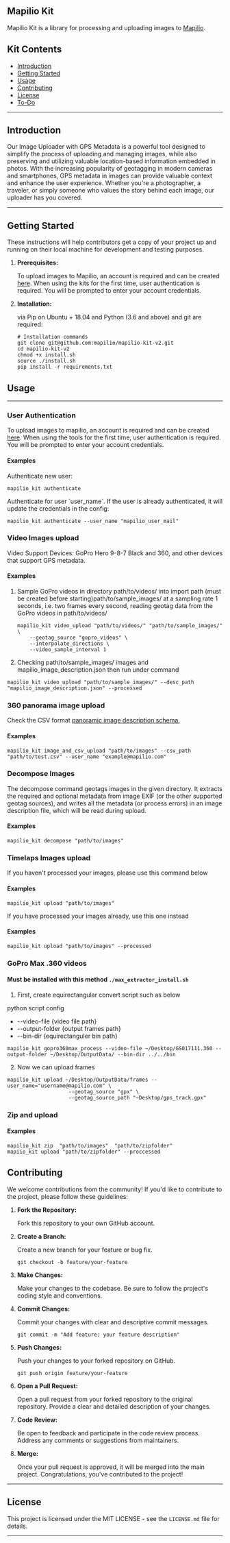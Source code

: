 ## Mapilio Kit

Mapilio Kit is a library for processing and uploading images to [Mapilio](https://www.mapilio.com/).
<!DOCTYPE html>


<h2>Kit Contents</h2>
<ul>
  <li><a href="#introduction">Introduction</a></li>
  <li><a href="#getting-started">Getting Started</a></li>
  <li><a href="#usage">Usage</a></li>
  <li><a href="#contributing">Contributing</a></li>
  <li><a href="#license">License</a></li>
  <li><a href="#to-do">To-Do</a></li>
</ul>

<hr>

<h2 id="introduction">Introduction</h2>

<p>Our Image Uploader with GPS Metadata is a powerful tool designed to simplify the process of uploading and managing images, while also preserving and utilizing valuable location-based information embedded in photos. With the increasing popularity of geotagging in modern cameras and smartphones, GPS metadata in images can provide valuable context and enhance the user experience. Whether you're a photographer, a traveler, or simply someone who values the story behind each image, our uploader has you covered.
<hr>

<h2 id="getting-started">Getting Started</h2>

<p>These instructions will help contributors get a copy of your project up and running on their local machine for development and testing purposes.</p>

<ol>
  <li><strong>Prerequisites:</strong>
    <p>To upload images to Mapilio, an account is required and can be created <a href="https://www.mapilio.com/signup" target="_blank">here</a>. When
    using the kits for the first time, user authentication is required. You will be prompted to enter your account
    credentials.</p>
  </li>
  <li><strong>Installation:</strong>
    <p>via Pip on Ubuntu + 18.04 and Python (3.6 and above) and git are required:</p>
    <pre><code># Installation commands
git clone git@github.com:mapilio/mapilio-kit-v2.git
cd mapilio-kit-v2
chmod +x install.sh
source ./install.sh
pip install -r requirements.txt 
</code></pre>
  </li>
</ol>


<h2 id="usage">Usage</h2>
<hr>

<h3>User Authentication</h3>

<p>To upload images to mapilio, an account is required and can be created <a href="https://www.mapilio.com/signup" target="_blank">here</a>. When using the tools for the first time, user authentication is required. You will be prompted to enter your account credentials.</p>
<h4>Examples</h4>
<p>Authenticate new user:</p>
<pre><code>mapilio_kit authenticate
</code></pre>
<p>Authenticate for user `user_name`. If the user is already authenticated, it will update the credentials in the config:</p>
<pre><code>mapilio_kit authenticate --user_name "mapilio_user_mail"
</code></pre>


<h3>Video Images upload</h3>
<p>
Video Support Devices: GoPro Hero 9-8-7 Black and 360, and other devices that support GPS metadata.
</p>

<h4>Examples</h4>

<ol>
<li>
Sample GoPro videos in directory path/to/videos/ into import path (must be created before starting)path/to/sample_images/ at a sampling rate 1 seconds, i.e. two frames every second, reading geotag data from the GoPro videos in path/to/videos/
</li>


<pre><code>mapilio_kit video_upload "path/to/videos/" "path/to/sample_images/" \
    --geotag_source "gopro_videos" \
    --interpolate_directions \
    --video_sample_interval 1
</code></pre>
<li> 
Checking path/to/sample_images/ images and mapilio_image_description.json then run under command
</ol>
<pre><code>mapilio_kit video_upload "path/to/sample_images/" --desc_path "mapilio_image_description.json" --processed</code></pre>

<h3>360 panorama image upload</h3>
<p>
Check the CSV format <a href="https://github.com/mapilio/mapilio-kit-v2/blob/main/schema/panoromic_image_description_shecma.csv">panoramic image description schema.</a>
</p>
<h4>Examples</h4>
<pre><code>mapilio_kit image_and_csv_upload "path/to/images" --csv_path "path/to/test.csv" --user_name "example@mapilio.com"
</code></pre>



<h3>Decompose Images</h3>
<p>
The decompose command geotags images in the given directory. It extracts the required and optional metadata from image EXIF (or the other supported geotag sources), and writes all the metadata (or process errors) in an image description file, which will be read during upload.</p>
<h4>Examples</h4>
<pre><code>mapilio_kit decompose "path/to/images" 
</code></pre>


<h3>Timelaps Images upload</h3>
<p>If you haven't processed your images, please use this command below</p>
<h4>Examples</h4>
<pre><code>mapilio_kit upload "path/to/images" 
</code></pre>

<p>If you have processed your images already, use this one instead</p>
<h4>Examples</h4>
<pre><code>mapilio_kit upload "path/to/images" --processed
</code></pre>


### **GoPro Max .360 videos**

#### Must be installed with this method `./max_extractor_install.sh` 

1. First, create equirectangular convert script such as below 

python script config
- --video-file {video file path}
- --output-folder {output frames path}
- --bin-dir {equirectanguler bin path}
  
```shell
mapilio_kit gopro360max_process --video-file ~/Desktop/GS017111.360 --output-folder ~/Desktop/OutputData/ --bin-dir ../../bin
```

2. Now we can upload frames

```shell
mapilio_kit upload ~/Desktop/OutputData/frames --user_name="username@mapilio.com" \
                    --geotag_source "gpx" \
                    --geotag_source_path "~Desktop/gps_track.gpx"

```

<h3>Zip and upload</h3>

<h4>Examples</h4>
<pre><code>mapilio_kit zip  "path/to/images"  "path/to/zipfolder"
mapiio_kit upload "path/to/zipfolder" --proccessed
</code></pre>

<h2 id="contributing">Contributing</h2>

<p>We welcome contributions from the community! If you'd like to contribute to the project, please follow these guidelines:</p>

<ol>
  <li><strong>Fork the Repository:</strong>
    <p>Fork this repository to your own GitHub account.</p>
  </li>
  <li><strong>Create a Branch:</strong>
    <p>Create a new branch for your feature or bug fix.</p>
    <pre><code>git checkout -b feature/your-feature</code></pre>
  </li>
  <li><strong>Make Changes:</strong>
    <p>Make your changes to the codebase. Be sure to follow the project's coding style and conventions.</p>
  </li>
  <li><strong>Commit Changes:</strong>
    <p>Commit your changes with clear and descriptive commit messages.</p>
    <pre><code>git commit -m "Add feature: your feature description"</code></pre>
  </li>
  <li><strong>Push Changes:</strong>
    <p>Push your changes to your forked repository on GitHub.</p>
    <pre><code>git push origin feature/your-feature</code></pre>
  </li>
  <li><strong>Open a Pull Request:</strong>
    <p>Open a pull request from your forked repository to the original repository. Provide a clear and detailed description of your changes.</p>
  </li>
  <li><strong>Code Review:</strong>
    <p>Be open to feedback and participate in the code review process. Address any comments or suggestions from maintainers.</p>
  </li>
  <li><strong>Merge:</strong>
    <p>Once your pull request is approved, it will be merged into the main project. Congratulations, you've contributed to the project!</p>
  </li>
</ol>

<hr>

<h2 id="license">License</h2>

<p>This project is licensed under the MIT LICENSE - see the <code>LICENSE.md</code> file for details.</p>

<hr>
